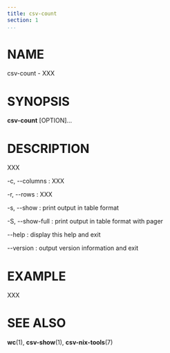 ```yaml
---
title: csv-count
section: 1
...
```


# NAME #

csv-count - XXX

# SYNOPSIS #

**csv-count** [OPTION]...

# DESCRIPTION #

XXX

-c, --columns
:   XXX

-r, --rows
:   XXX

-s, --show
:   print output in table format

-S, --show-full
:   print output in table format with pager

--help
:   display this help and exit

--version
:   output version information and exit

# EXAMPLE #

XXX

# SEE ALSO #

**wc**(1), **csv-show**(1), **csv-nix-tools**(7)
